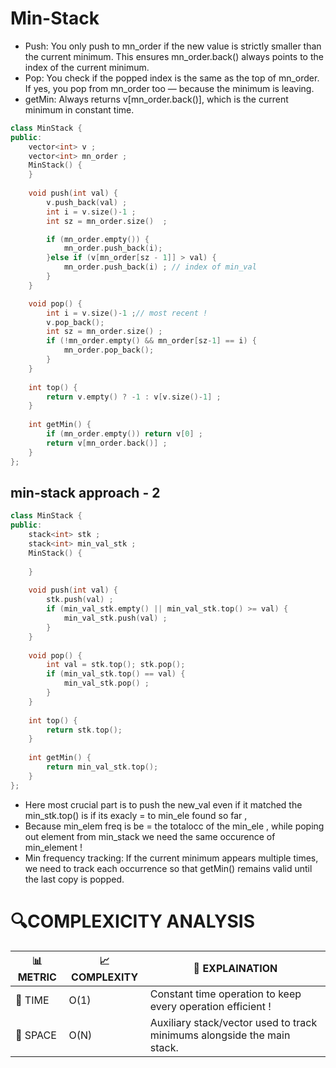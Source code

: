 # Min-Stack
- Push: You only push to mn_order if the new value is strictly smaller than the current minimum. This ensures mn_order.back() always points to the index of the current minimum.
- Pop: You check if the popped index is the same as the top of mn_order. If yes, you pop from mn_order too — because the minimum is leaving.
- getMin: Always returns v[mn_order.back()], which is the current minimum in constant time.
  
```cpp
class MinStack {
public:
    vector<int> v ;
    vector<int> mn_order ;
    MinStack() {
    }
    
    void push(int val) {
        v.push_back(val) ;
        int i = v.size()-1 ;
        int sz = mn_order.size()  ;

        if (mn_order.empty()) {
            mn_order.push_back(i);
        }else if (v[mn_order[sz - 1]] > val) {
            mn_order.push_back(i) ; // index of min_val 
        }
    }

    void pop() {
        int i = v.size()-1 ;// most recent !
        v.pop_back();
        int sz = mn_order.size() ;
        if (!mn_order.empty() && mn_order[sz-1] == i) {
            mn_order.pop_back();
        }
    }
    
    int top() {
        return v.empty() ? -1 : v[v.size()-1] ;
    }
    
    int getMin() {
        if (mn_order.empty()) return v[0] ;
        return v[mn_order.back()] ;
    }
};


```
## min-stack approach - 2
```cpp
class MinStack {
public:
    stack<int> stk ;
    stack<int> min_val_stk ;
    MinStack() {
        
    }
    
    void push(int val) {
        stk.push(val) ;
        if (min_val_stk.empty() || min_val_stk.top() >= val) {
            min_val_stk.push(val) ;
        }
    }
    
    void pop() {
        int val = stk.top(); stk.pop();
        if (min_val_stk.top() == val) {
            min_val_stk.pop() ;
        }
    }
    
    int top() {
        return stk.top();
    }
    
    int getMin() {
        return min_val_stk.top();
    }
};
```

- Here most crucial part is to push the new_val even if it matched the min_stk.top() is if its exacly = to min_ele found so far ,
- Because min_elem freq is be = the totalocc of the min_ele , while poping out element from min_stack we need the same occurence of min_element !
-  Min frequency tracking: If the current minimum appears multiple times, we need to track each occurrence so that getMin() remains valid until the last copy is popped.


# 🔍COMPLEXICITY ANALYSIS

| 📊 METRIC  | 📈 COMPLEXITY	  |  🧩 EXPLAINATION |
|-----------|-------------|------------|
| 🧭 TIME  |     O(1)     |Constant time operation to keep every operation efficient ! |
| 🧠 SPACE |     O(N)     | Auxiliary stack/vector used to track minimums alongside the main stack.        |
